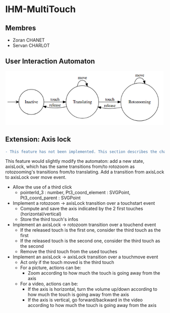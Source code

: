 # IHM-MultiTouch

## Membres

* Zoran CHANET
* Servan CHARLOT

## User Interaction Automaton

<img
  src="images/automaton.png"
  title="Automaton"
  width="500">

## Extension: Axis lock
```diff
- This feature has not been implemented. This section describes the changes needed for its implementation
```
This feature would slightly modify the automaton: add a new state, axisLock, which has the same transitions from/to rotozoom as rotozooming's transitions from/to translating. Add a transition from axisLock to axisLock over move event.
* Allow the use of a third click
  * pointerId_3 : number, Pt3_coord_element : SVGPoint, Pt3_coord_parent : SVGPoint
* Implement a rotozoom -> axisLock transition over a touchstart event
  * Compute and save the axis indicated by the 2 first touches (horizontal/vertical)
  * Store the third touch's infos
* Implement an axisLock -> rotozoom transition over a touchend event
  * If the released touch is the first one, consider the third touch as the first
  * If the released touch is the second one, consider the third touch as the second
  * Remove the third touch from the used touches
* Implement an axisLock -> axisLock transition over a touchmove event
  * Act only if the touch moved is the third touch
  * For a picture, actions can be:
    * Zoom according to how much the touch is going away from the axis
  * For a video, actions can be:
    * If the axis is horizontal, turn the volume up/down according to how much the touch is going away from the axis
    * If the axis is vertical, go forward/backward in the video according to how much the touch is going away from the axis
